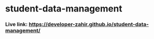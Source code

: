 # student-data-management
### Live link: https://developer-zahir.github.io/student-data-management/
